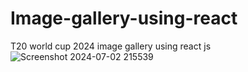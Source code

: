 # Image-gallery-using-react
T20 world cup 2024 image gallery using react js
![Screenshot 2024-07-02 215539](https://github.com/sambgmi/Image-gallery-using-react/assets/155642729/ef274fce-5bae-4633-808c-ebcaa2f8b893)
